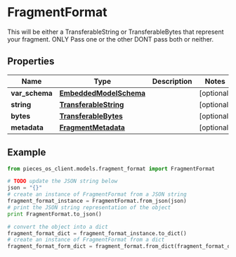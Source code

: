 # FragmentFormat

This will be either a TransferableString or TransferableBytes that represent your fragment. ONLY Pass one or the other DONT pass both or neither.

## Properties

Name | Type | Description | Notes
------------ | ------------- | ------------- | -------------
**var_schema** | [**EmbeddedModelSchema**](EmbeddedModelSchema) |  | [optional] 
**string** | [**TransferableString**](TransferableString) |  | [optional] 
**bytes** | [**TransferableBytes**](TransferableBytes) |  | [optional] 
**metadata** | [**FragmentMetadata**](FragmentMetadata) |  | [optional] 

## Example

```python
from pieces_os_client.models.fragment_format import FragmentFormat

# TODO update the JSON string below
json = "{}"
# create an instance of FragmentFormat from a JSON string
fragment_format_instance = FragmentFormat.from_json(json)
# print the JSON string representation of the object
print FragmentFormat.to_json()

# convert the object into a dict
fragment_format_dict = fragment_format_instance.to_dict()
# create an instance of FragmentFormat from a dict
fragment_format_form_dict = fragment_format.from_dict(fragment_format_dict)
```



